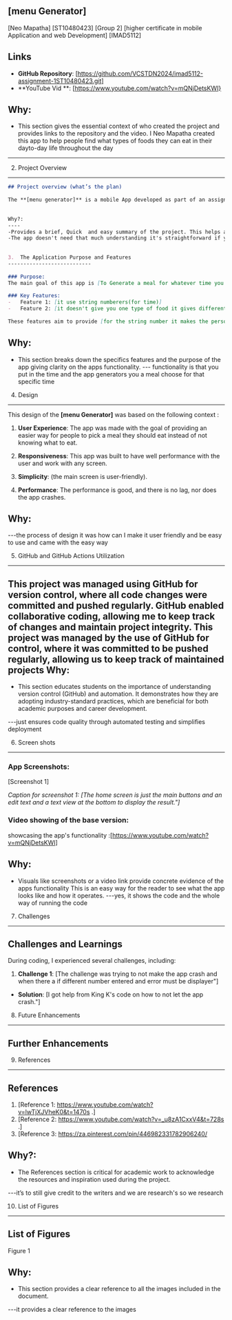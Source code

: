 ## [menu Generator] 
 [Neo Mapatha] 
 [ST10480423] 
 [Group 2] 
 [higher certificate in mobile Application and web Development] 
 [IMAD5112] 
 
## Links 
-	**GitHub Repository**: [https://github.com/VCSTDN2024/imad5112-assignment-1ST10480423.git] 
-	**YouTube Vid **: [https://www.youtube.com/watch?v=mQNjDetsKWI} 
 
Why: 
---- 
-	This section gives the essential context of who created the project and provides links to the repository and the video. 
I Neo Mapatha created this app to help people find what types of foods they can eat in their dayto-day life throughout the day  
--- 
 
2. Project Overview 
------------------- 
 
```markdown 
## Project overview (what’s the plan) 
 
The **[menu generator]** is a mobile App developed as part of an assignment in the [Higher certificate in mobile Application and web Development] subject. This App was created using the two programs Kotlin and android studio.  The app's primary purpose [The app was created for the user to input the time and generate the time food for the example, breakfast (then the different foods)]. 
 
 
Why?: 
---- 
-Provides a brief, Quick  and easy summary of the project. This helps anyone reading the document including your lecturer and potential future users, understand the app’s purpose quickly. 
-The app doesn't need that much understanding it's straightforward if you don't know what to eat, whatever time you put in, and the app generates a food choice you can decide to eat. 
 
 
3.  The Application Purpose and Features 
--------------------------- 
 
### Purpose: 
The main goal of this app is [To Generate a meal for whatever time you input and give you a food choice].  
 
### Key Features: 
-	Feature 1: [it use string numberers(for time)] 
-	Feature 2: [it doesn't give you one type of food it gives different types] 
 
These features aim to provide [for the string number it makes the person think out the box but at the same times it would give you a lot of options for meals]. 
``` 
 
Why: 
---- 
-	This section breaks down the specifics features and the purpose of the app  giving clarity on the apps functionality. 
--- functionality is that you put in the time and the app generators you a meal choose for that specific time 
 
4. Design  
------------------------ 
 

This design of the **[menu Generator]** was based on the following context : 
 
1.	**User Experience**: The app was made with the goal of providing an easier way for people to pick a meal they should eat instead of not knowing what to eat. 
    
2.	**Responsiveness**: This app was built to have well performance with the user and work with any screen. 
    
3.	**Simplicity**:  (the main screen is user-friendly). 
    
4.	**Performance**: The performance is good, and there is no lag, nor does the app crashes. 
 
 
Why: 
---- 
---the process of design it was how can I make it user friendly and be easy to use and came with the easy way  
 
5. GitHub and GitHub Actions Utilization 
---------------------------------------- 

This project was managed using **GitHub** for version control, where all code changes were committed and pushed regularly. GitHub enabled collaborative coding, allowing me to keep track of changes and maintain project integrity. 
 This project was managed by the use of GitHub for control, where it was committed to be pushed regularly, allowing us to keep track of maintained projects 
Why: 
---- 
- This section educates students on the importance of understanding version control (GitHub) and automation. It demonstrates how they are adopting industry-standard practices, which are beneficial for both academic purposes and career development. 
 
---just ensures code quality through automated testing and simplifies deployment 
 
6. Screen shots  
--------------------------- 

### App Screenshots: 
[Screenshot 1] 
  
*Caption for screenshot 1: [The home screen is just the main buttons and an edit text and a text view at the bottom to display the result."]* 
 
 
### Video showing of the base version: 
 showcasing the app's functionality :[https://www.youtube.com/watch?v=mQNjDetsKWI] 

Why: 
---- 
- Visuals like screenshots or a video link provide concrete evidence of the apps functionality This is an easy way for the reader to see what the app looks like and how it operates. 
 ---yes, it shows the code and the whole way of running the code  
 
7. Challenges 
--------------------------- 
 
## Challenges and Learnings 
 
During coding, I experienced  several challenges, including: 
 
1. **Challenge 1**:  [The challenge was trying to not make the app crash and when there a if different number entered and error must be displayer"] 
-	**Solution**: [I got help from King K's code on how to not let the app crash."] 
 
8. Future Enhancements 
---------------------- 
## Further Enhancements 
 
9. References 
------------- 
 
## References 
 
1.	[Reference 1: https://www.youtube.com/watch?v=lwTjXJVheK0&t=1470s .] 
2.	 [Reference 2: https://www.youtube.com/watch?v=_u8zA1CxxV4&t=728s .] 
3.	[Reference 3:   https://za.pinterest.com/pin/446982331782906240/
 
Why?: 
---- 
- The References section is critical for academic work to acknowledge the resources and inspiration used during the project. 
 
---it’s to still give credit to the writers and we are research's so we research  
 
10. List of Figures 
------------------- 
 
## List of Figures 
 Figure 1
   
Why: 
---- 
-	This section provides a clear reference to all the images included in the document. 
 
---it provides a clear reference to the images 
